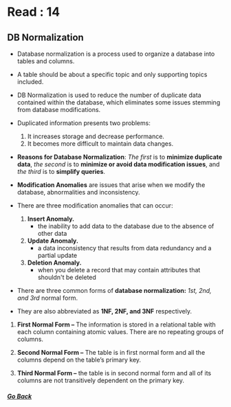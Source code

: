 # Read : 14

## DB Normalization

- Database normalization is a process used to organize a database into tables and columns.

- A table should be about a specific topic and only supporting topics included. 

- DB Normalization is used to reduce the number of duplicate data contained within the database, which eliminates some issues stemming from database modifications. 

- Duplicated information presents two problems:
    1. It increases storage and decrease performance.
    2. It becomes more difficult to maintain data changes.

- **Reasons for Database Normalization**: *The first* is to **minimize duplicate data**, *the second* is to **minimize or avoid data modification issues**, and *the third* is to **simplify queries**.  

- **Modification Anomalies** are issues that arise when we modify the database, abnormalities and inconsistency.

- There are three modification anomalies that can occur:
    1. **Insert Anomaly.**
        - the inability to add data to the database due to the absence of other data
    2. **Update Anomaly.**
        - a data inconsistency that results from data redundancy and a partial update
    3. **Deletion Anomaly.**
        - when you delete a record that may contain attributes that shouldn't be deleted


- There are three common forms of **database normalization:** *1st, 2nd, and 3rd* normal form. 
- They are also abbreviated as **1NF, 2NF, and 3NF** respectively. 

1. **First Normal Form –** The information is stored in a relational table with each column containing atomic values. There are no repeating groups of columns.

2. **Second Normal Form –** The table is in first normal form and all the columns depend on the table’s primary key.

3. **Third Normal Form –** the table is in second normal form and all of its columns are not transitively dependent on the primary key.

##### [Go Back](code_301_reading_notes.md)